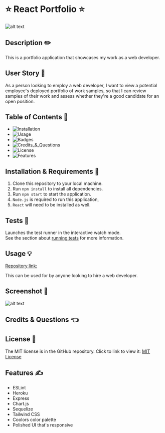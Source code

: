 # ⭐ React Portfolio ⭐

![alt text](https://img.shields.io/badge/License-MIT-blue.svg)

## Description ✏️

This is a portfolio application that showcases my work as a web developer.     

## User Story 📖

As a person looking to employ a web developer,
I want to view a potential employee's deployed portfolio of work samples,
so that I can review samples of their work and assess whether they're a good candidate for an open position.

## Table of Contents 📖

- ![Installation](#installation)
- ![Usage](#usage)
- ![Badges](#badges)
- ![Credits\_&_Questions](#credits_&_questions)
- ![License](#license)
- ![Features](#features)

## Installation & Requirements 🔑

1.  Clone this repository to your local machine.
2.  Run `npm install` to install all dependencies.
3.  Run `npm start` to start the application.
4.  `Node.js` is required to run this application,
5.  `React` will need to be installed as well.


## Tests 🧪

Launches the test runner in the interactive watch mode.\
See the section about [running tests](https://facebook.github.io/create-react-app/docs/running-tests) for more information.

## Usage &#128161;

[Repository link:](https://github.com/123sites/React-Portfolio)

This can be used for by anyone looking to hire a web developer.

## Screenshot 🎯

![alt text]()

## Credits & Questions 👈







## License 📝

The MIT license is in the GitHub repository. Click to link to view it:
[MIT License](https://github.com/123sites/React-Portfolio/blob/main/LICENSE)

## Features ✍

- ESLint
- Heroku
- Express
- Chart.js
- Sequelize
- Tailwind CSS
- Coolors color palette
- Polished UI that's responsive
